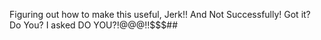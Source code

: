 Figuring out how to make this useful, Jerk!! And Not Successfully! Got it? Do You? I asked DO YOU?!@@@!!$$$##

